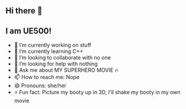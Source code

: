 ## Hi there 👋

## I am UE500!

- 🔭 I’m currently working on stuff
- 🌱 I’m currently learning C++
- 👯 I’m looking to collaborate with no one
- 🤔 I’m looking for help with nothing
- 💬 Ask me about MY SUPERHERO MOVIE 🔥
- 📫 How to reach me: Nope
- 😄 Pronouns: she/her
- ⚡ Fun fact: Picture my booty up in 3D, I'll shake my booty in my own movie

